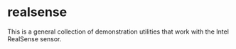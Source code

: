 # realsense

This is a general collection of demonstration utilities that work with
the Intel RealSense sensor.
